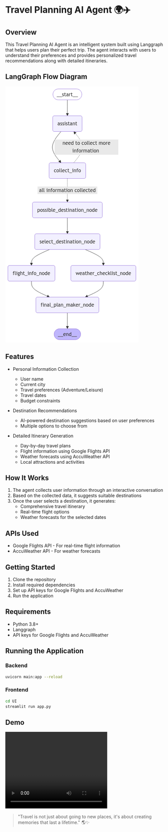 # Travel Planning AI Agent 🌍✈️

## Overview
This Travel Planning AI Agent is an intelligent system built using Langgraph that helps users plan their perfect trip. The agent interacts with users to understand their preferences and provides personalized travel recommendations along with detailed itineraries.

## LangGraph Flow Diagram
![Flow Diagram](graph.png)

## Features
- Personal Information Collection
  - User name
  - Current city
  - Travel preferences (Adventure/Leisure)
  - Travel dates
  - Budget constraints

- Destination Recommendations
  - AI-powered destination suggestions based on user preferences
  - Multiple options to choose from

- Detailed Itinerary Generation
  - Day-by-day travel plans
  - Flight information using Google Flights API
  - Weather forecasts using AccuWeather API
  - Local attractions and activities

## How It Works
1. The agent collects user information through an interactive conversation
2. Based on the collected data, it suggests suitable destinations
3. Once the user selects a destination, it generates:
   - Comprehensive travel itinerary
   - Real-time flight options
   - Weather forecasts for the selected dates

## APIs Used
- Google Flights API - For real-time flight information
- AccuWeather API - For weather forecasts

## Getting Started
1. Clone the repository
2. Install required dependencies
3. Set up API keys for Google Flights and AccuWeather
4. Run the application

## Requirements
- Python 3.8+
- Langgraph
- API keys for Google Flights and AccuWeather

## Running the Application
### Backend
```bash
uvicorn main:app --reload
```
### Frontend
```bash
cd UI
streamlit run app.py
```

## Demo
<!-- ![Demo Video](TravelPlanningAgent.mp4) -->
<video width="320" height="240" controls>
  <source src="TravelPlanningAgent.mp4" type="video/mp4">
</video>

> "Travel is not just about going to new places, it's about creating memories that last a lifetime." 🌎✨
